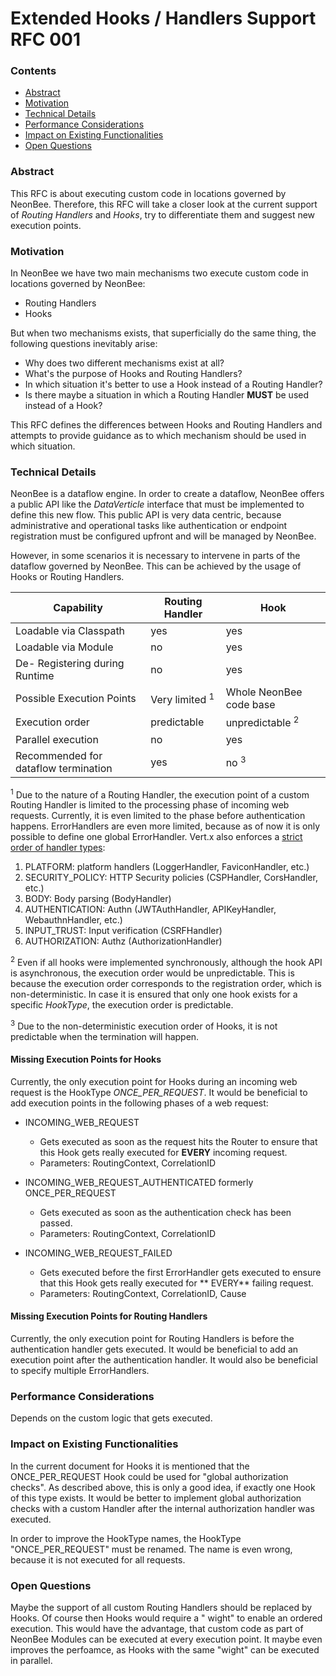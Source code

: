# Extended Hooks / Handlers Support RFC 001

### Contents

- [Abstract](#abstract)
- [Motivation](#motivation)
- [Technical Details](#technical-details)
- [Performance Considerations](#performance-considerations)
- [Impact on Existing Functionalities](#impact-on-existing-functionalities)
- [Open Questions](#open-questions)

### Abstract

This RFC is about executing custom code in locations governed by NeonBee. Therefore, this RFC will take a closer look at
the current support of *Routing Handlers* and *Hooks*, try to differentiate them and suggest new execution points.

### Motivation

In NeonBee we have two main mechanisms two execute custom code in locations governed by NeonBee:

- Routing Handlers
- Hooks

But when two mechanisms exists, that superficially do the same thing, the following questions inevitably arise:

- Why does two different mechanisms exist at all?
- What's the purpose of Hooks and Routing Handlers?
- In which situation it's better to use a Hook instead of a Routing Handler?
- Is there maybe a situation in which a Routing Handler **MUST** be used instead of a Hook?

This RFC defines the differences between Hooks and Routing Handlers and attempts to provide guidance as to which
mechanism should be used in which situation.

### Technical Details

NeonBee is a dataflow engine. In order to create a dataflow, NeonBee offers a public API like the *DataVerticle*
interface that must be implemented to define this new flow. This public API is very data centric, because administrative
and operational tasks like authentication or endpoint registration must be configured upfront and will be managed by
NeonBee.

However, in some scenarios it is necessary to intervene in parts of the dataflow governed by NeonBee. This can be
achieved by the usage of Hooks or Routing Handlers.

| Capability                           | Routing Handler           | Hook                         |
|--------------------------------------|---------------------------|------------------------------|
| Loadable via Classpath               | yes                       | yes                          |
| Loadable via Module                  | no                        | yes                          |
| De- Registering during Runtime       | no                        | yes                          |
| Possible Execution Points            | Very limited <sup>1</sup> | Whole NeonBee code base      |
| Execution order                      | predictable               | unpredictable <sup>2</sup>   |
| Parallel execution                   | no                        | yes                          |
| Recommended for dataflow termination | yes                       | no <sup>3</sup>              |

<sup>1</sup> Due to the nature of a Routing Handler, the execution point of a custom Routing Handler is limited to the
processing phase of incoming web requests. Currently, it is even limited to the phase before authentication happens.
ErrorHandlers are even more limited, because as of now it is only possible to define one global ErrorHandler. Vert.x
also enforces a [strict order of handler types](https://vertx.io/blog/whats-new-in-vert-x-4-3/#vertx-web):

1. PLATFORM: platform handlers (LoggerHandler, FaviconHandler, etc.)
2. SECURITY_POLICY: HTTP Security policies (CSPHandler, CorsHandler, etc.)
3. BODY: Body parsing (BodyHandler)
4. AUTHENTICATION: Authn (JWTAuthHandler, APIKeyHandler, WebauthnHandler, etc.)
5. INPUT_TRUST: Input verification (CSRFHandler)
6. AUTHORIZATION: Authz (AuthorizationHandler)

<sup>2</sup> Even if all hooks were implemented synchronously, although the hook API is asynchronous, the execution
order would be unpredictable. This is because the execution order corresponds to the registration order, which is
non-deterministic. In case it is ensured that only one hook exists for a specific *HookType*, the execution order is
predictable.

<sup>3</sup> Due to the non-deterministic execution order of Hooks, it is not predictable when the termination will
happen.

#### Missing Execution Points for Hooks

Currently, the only execution point for Hooks during an incoming web request is the HookType *ONCE_PER_REQUEST*. It
would be beneficial to add execution points in the following phases of a web request:

- INCOMING_WEB_REQUEST
    - Gets executed as soon as the request hits the Router to ensure that this Hook gets really executed for **EVERY**
      incoming request.
    - Parameters: RoutingContext, CorrelationID

- INCOMING_WEB_REQUEST_AUTHENTICATED formerly ONCE_PER_REQUEST
    - Gets executed as soon as the authentication check has been passed.
    - Parameters: RoutingContext, CorrelationID

- INCOMING_WEB_REQUEST_FAILED
    - Gets executed before the first ErrorHandler gets executed to ensure that this Hook gets really executed for **
      EVERY** failing request.
    - Parameters: RoutingContext, CorrelationID, Cause

#### Missing Execution Points for Routing Handlers

Currently, the only execution point for Routing Handlers is before the authentication handler gets executed. It would
be beneficial to add an execution point after the authentication handler. It would also be beneficial to specify
multiple ErrorHandlers.

### Performance Considerations

Depends on the custom logic that gets executed.

### Impact on Existing Functionalities

In the current document for Hooks it is mentioned that the ONCE_PER_REQUEST Hook could be used for "global authorization
checks". As described above, this is only a good idea, if exactly one Hook of this type exists. It would be better to
implement global authorization checks with a custom Handler after the internal authorization handler was executed.

In order to improve the HookType names, the HookType "ONCE_PER_REQUEST" must be renamed. The name is even wrong, because
it is not executed for all requests.

### Open Questions

Maybe the support of all custom Routing Handlers should be replaced by Hooks. Of course then Hooks would require a "
wight" to enable an ordered execution. This would have the advantage, that custom code as part of NeonBee Modules can be
executed at every execution point. It maybe even improves the perfoamce, as Hooks with the same "wight" can be executed
in parallel.
